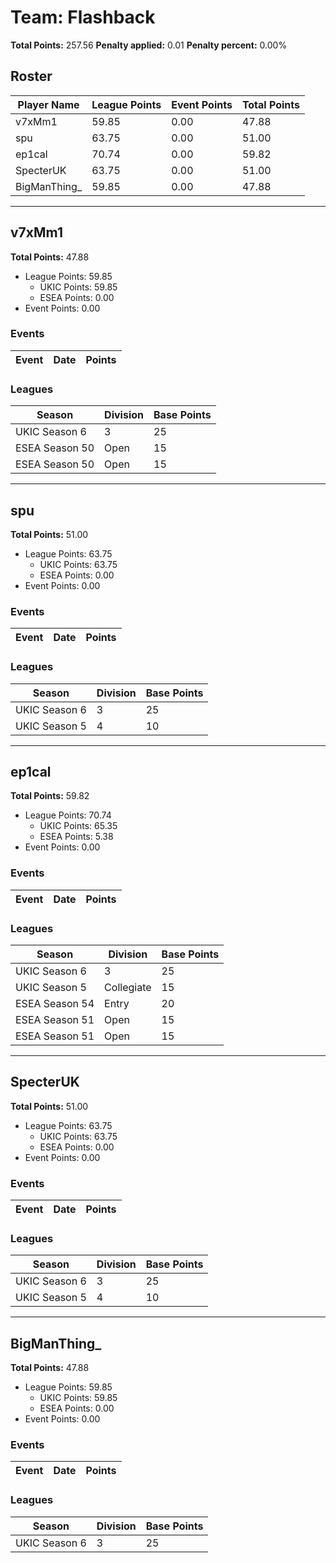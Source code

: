 # Team: Flashback

**Total Points:** 257.56
**Penalty applied:** 0.01
**Penalty percent:** 0.00%

## Roster
| Player Name | League Points | Event Points | Total Points |
|-------------|--------------|--------------|-------------|
| v7xMm1 | 59.85 | 0.00 | 47.88 |
| spu | 63.75 | 0.00 | 51.00 |
| ep1cal | 70.74 | 0.00 | 59.82 |
| SpecterUK | 63.75 | 0.00 | 51.00 |
| BigManThing_ | 59.85 | 0.00 | 47.88 |

---

## v7xMm1

**Total Points:** 47.88

- League Points: 59.85
  - UKIC Points: 59.85
  - ESEA Points: 0.00
- Event Points: 0.00

### Events
| Event | Date | Points |
|-------|------|--------|
### Leagues
| Season | Division | Base Points |
|--------|----------|-------------|
| UKIC Season 6 | 3 | 25 |
| ESEA Season 50 | Open | 15 |
| ESEA Season 50 | Open | 15 |
---

## spu

**Total Points:** 51.00

- League Points: 63.75
  - UKIC Points: 63.75
  - ESEA Points: 0.00
- Event Points: 0.00

### Events
| Event | Date | Points |
|-------|------|--------|
### Leagues
| Season | Division | Base Points |
|--------|----------|-------------|
| UKIC Season 6 | 3 | 25 |
| UKIC Season 5 | 4 | 10 |
---

## ep1cal

**Total Points:** 59.82

- League Points: 70.74
  - UKIC Points: 65.35
  - ESEA Points: 5.38
- Event Points: 0.00

### Events
| Event | Date | Points |
|-------|------|--------|
### Leagues
| Season | Division | Base Points |
|--------|----------|-------------|
| UKIC Season 6 | 3 | 25 |
| UKIC Season 5 | Collegiate | 15 |
| ESEA Season 54 | Entry | 20 |
| ESEA Season 51 | Open | 15 |
| ESEA Season 51 | Open | 15 |
---

## SpecterUK

**Total Points:** 51.00

- League Points: 63.75
  - UKIC Points: 63.75
  - ESEA Points: 0.00
- Event Points: 0.00

### Events
| Event | Date | Points |
|-------|------|--------|
### Leagues
| Season | Division | Base Points |
|--------|----------|-------------|
| UKIC Season 6 | 3 | 25 |
| UKIC Season 5 | 4 | 10 |
---

## BigManThing_

**Total Points:** 47.88

- League Points: 59.85
  - UKIC Points: 59.85
  - ESEA Points: 0.00
- Event Points: 0.00

### Events
| Event | Date | Points |
|-------|------|--------|
### Leagues
| Season | Division | Base Points |
|--------|----------|-------------|
| UKIC Season 6 | 3 | 25 |